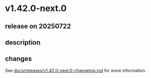 # v1.42.0-next.0

## release on 20250722

## description

## changes

See <a href="https://github.com/backstage/backstage/blob/master/docs/releases/v1.42.0-next.0-changelog.md">docs/releases/v1.42.0-next.0-changelog.md</a> for more information.

